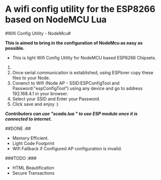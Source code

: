 # **A wifi config utility for the ESP8266 based on NodeMCU Lua**

#Wifi Config Utility - NodeMcu#

**This is aimed to bring in the configuration of NodeMcu as easy as possible.**

* This is light Wifi Config Utility for NodeMCU based ESP8266 Chipsets. 
1. 
2. Once serial communicaiton is established, using ESPlorer copy these files to your Node.
3. Conenct to Wifi (Node AP - SSID:ESPConfigTool and Password:"espConfigTool") using any device and go to address 192.168.4.1 in your browser.
4. Select your SSID and Enter your Password.
5. Click save and enjoy :)

**_Contributors can use "scada.lua " to use ESP module once it is connected to internet._**

##DONE :##

* Memory Efficient.
* Light Code Footprint
* Wifi Fallback if Configured AP configuration is invalid.


###TODO :###

* HTML Beautification
* Secure Transactions
